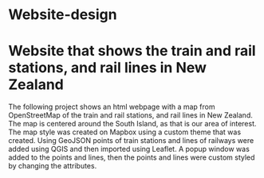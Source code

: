 # Website-design

# Website that shows the train and rail stations, and rail lines in New Zealand


The following project shows an html webpage with a map from OpenStreetMap of the train and rail stations, and rail lines in New Zealand. The map is centered around the South Island, as that is our area of interest. The map style was created on Mapbox using a custom theme that was created. Using GeoJSON points of train stations and lines of railways were added using QGIS and then imported using Leaflet. A popup window was added to the points and lines, then the points and lines were custom styled by changing the attributes.
